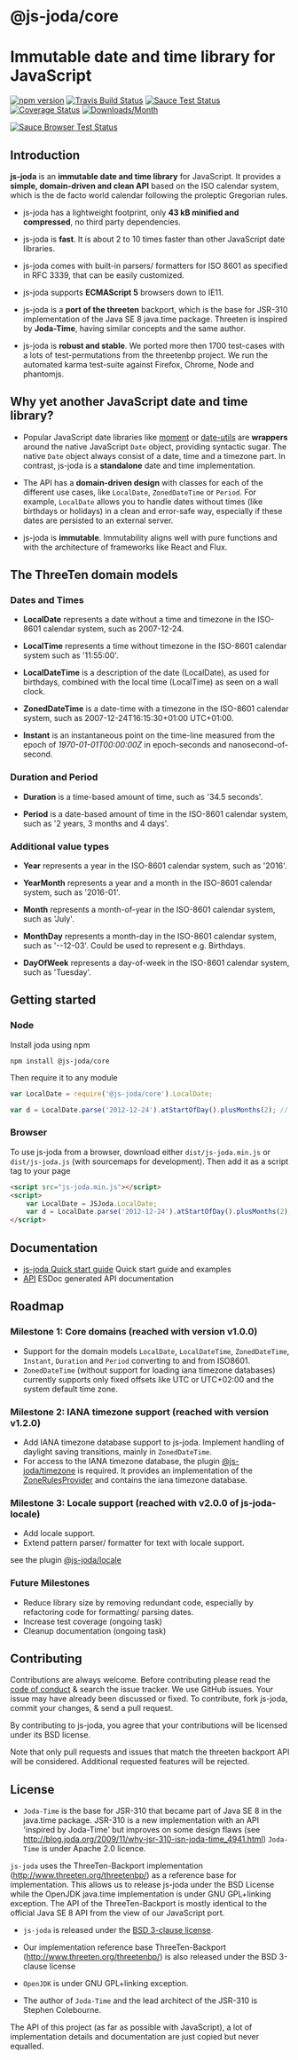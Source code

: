 # @js-joda/core

# Immutable date and time library for JavaScript

[![npm version](https://badge.fury.io/js/%40js-joda%2Fcore.svg)](https://badge.fury.io/js/%40js-joda%2Fcore)
[![Travis Build Status](https://app.travis-ci.com/js-joda/js-joda.svg?branch=master)](https://app.travis-ci.com/js-joda/js-joda)
[![Sauce Test Status](https://saucelabs.com/buildstatus/js-joda)](https://saucelabs.com/u/js-joda)
[![Coverage Status](https://coveralls.io/repos/js-joda/js-joda/badge.svg?branch=master&service=github)](https://coveralls.io/github/js-joda/js-joda?branch=master)
[![Downloads/Month](https://img.shields.io/npm/dm/%40js-joda%2Fcore.svg)](https://img.shields.io/npm/dm/%40js-joda%2Fcore.svg)

[![Sauce Browser Test Status](https://saucelabs.com/browser-matrix/js-joda.svg)](https://saucelabs.com/u/js-joda)

## Introduction

**js-joda** is an **immutable date and time library** for JavaScript. It provides a **simple, domain-driven and clean API** based on the ISO calendar system, which is the de facto world calendar following the proleptic Gregorian rules.

- js-joda has a lightweight footprint, only **43 kB minified and compressed**, no third party dependencies.

- js-joda is **fast**. It is about 2 to 10 times faster than other JavaScript date libraries.

- js-joda comes with built-in parsers/ formatters for ISO 8601 as specified in RFC 3339, that can be easily customized.

- js-joda supports **ECMAScript 5** browsers down to IE11.

- js-joda is a **port of the threeten** backport, which is the base for JSR-310 implementation of the Java SE 8 java.time package. Threeten is inspired by **Joda-Time**, having similar concepts and the same author.

- js-joda is **robust and stable**. We ported more then 1700 test-cases with a lots of test-permutations from the threetenbp project. We run the automated karma test-suite against Firefox, Chrome, Node and phantomjs.

## Why yet another JavaScript date and time library?

- Popular JavaScript date libraries like [moment](https://momentjs.com/) or [date-utils](https://github.com/continuouscalendar/dateutils) are **wrappers** around the native JavaScript `Date` object, providing syntactic sugar. The native `Date` object always consist of a date, time and a timezone part. In contrast, js-joda is a **standalone** date and time implementation.

- The API has a **domain-driven design** with classes for each of the different use cases, like `LocalDate`, `ZonedDateTime` or `Period`. For example, `LocalDate` allows you to handle dates without times (like birthdays or holidays) in a clean and error-safe way, especially if these dates are persisted to an external server.

- js-joda is **immutable**. Immutability aligns well with pure functions and with the architecture of frameworks like React and Flux.

## The ThreeTen domain models

### Dates and Times

- **LocalDate** represents a date without a time and timezone in the ISO-8601 calendar system, such as 2007-12-24.

- **LocalTime** represents a time without timezone in the ISO-8601 calendar system such as '11:55:00'.

- **LocalDateTime** is a description of the date (LocalDate), as used for birthdays, combined with the local time (LocalTime) as seen on a wall clock.

- **ZonedDateTime** is a date-time with a timezone in the ISO-8601 calendar system, such as 2007-12-24T16:15:30+01:00 UTC+01:00.

- **Instant** is an instantaneous point on the time-line measured from the epoch of _1970-01-01T00:00:00Z_ in epoch-seconds and nanosecond-of-second.

### Duration and Period

- **Duration** is a time-based amount of time, such as '34.5 seconds'.

- **Period** is a date-based amount of time in the ISO-8601 calendar system, such as '2 years, 3 months and 4 days'.

### Additional value types

- **Year** represents a year in the ISO-8601 calendar system, such as '2016'.

- **YearMonth** represents a year and a month in the ISO-8601 calendar system, such as '2016-01'.

- **Month** represents a month-of-year in the ISO-8601 calendar system, such as 'July'.

- **MonthDay** represents a month-day in the ISO-8601 calendar system, such as '--12-03'. Could be used to represent e.g. Birthdays.

- **DayOfWeek** represents a day-of-week in the ISO-8601 calendar system, such as 'Tuesday'.

## Getting started

### Node

Install joda using npm

```
npm install @js-joda/core
```

Then require it to any module

```js
var LocalDate = require('@js-joda/core').LocalDate;

var d = LocalDate.parse('2012-12-24').atStartOfDay().plusMonths(2); // 2013-02-24T00:00:00
```

### Browser

To use js-joda from a browser, download either `dist/js-joda.min.js` or `dist/js-joda.js` (with sourcemaps for development). Then add it as a script tag to your page

```html
<script src="js-joda.min.js"></script>
<script>
    var LocalDate = JSJoda.LocalDate;
    var d = LocalDate.parse('2012-12-24').atStartOfDay().plusMonths(2); // 2013-02-24T00:00:00
</script>
```

## Documentation

- [js-joda Quick start guide](//js-joda.github.io/js-joda/manual/getting-started.html) Quick start guide and examples
- [API](//js-joda.github.io/js-joda/identifiers.html) ESDoc generated API documentation

## Roadmap

### Milestone 1: Core domains (reached with version v1.0.0)

- Support for the domain models `LocalDate`, `LocalDateTime`, `ZonedDateTime`, `Instant`, `Duration` and `Period` converting to and from ISO8601.
- `ZonedDateTime` (without support for loading iana timezone databases) currently supports only fixed offsets like UTC or UTC+02:00 and the system default time zone.

### Milestone 2: IANA timezone support (reached with version v1.2.0)

- Add IANA timezone database support to js-joda. Implement handling of daylight saving transitions, mainly in `ZonedDateTime`.
- For access to the IANA timezone database, the plugin [@js-joda/timezone](//github.com/js-joda/js-joda/tree/master/packages/timezone) is required. It provides an implementation of the [ZoneRulesProvider](//js-joda.github.io/js-joda/class/packages/core/src/zone/ZoneRulesProvider.js~ZoneRulesProvider.html) and contains the iana timezone database.

### Milestone 3: Locale support (reached with v2.0.0 of js-joda-locale)

- Add locale support.
- Extend pattern parser/ formatter for text with locale support.

see the plugin [@js-joda/locale](//github.com/js-joda/js-joda/tree/master/packages/locale)

### Future Milestones

- Reduce library size by removing redundant code, especially by refactoring code for formatting/ parsing dates.
- Increase test coverage (ongoing task)
- Cleanup documentation (ongoing task)

## Contributing

Contributions are always welcome. Before contributing please read the [code of conduct](http://contributor-covenant.org/version/1/4/) &
search the issue tracker. We use GitHub issues. Your issue may have already been discussed or fixed. To contribute, fork js-joda, commit your changes, & send a pull request.

By contributing to js-joda, you agree that your contributions will be licensed under its BSD license.

Note that only pull requests and issues that match the threeten backport API will be considered. Additional requested features will be rejected.

## License

- `Joda-Time` is the base for JSR-310 that became part of Java SE 8 in the java.time package. JSR-310 is a new implementation with an API 'inspired by Joda-Time' but improves on some design flaws (see http://blog.joda.org/2009/11/why-jsr-310-isn-joda-time_4941.html) `Joda-Time` is under Apache 2.0 licence.

`js-joda` uses the ThreeTen-Backport implementation (http://www.threeten.org/threetenbp/) as a reference base for implementation. This allows us to release js-joda under the BSD License while the OpenJDK java.time implementation is under GNU GPL+linking exception. The API of the ThreeTen-Backport is mostly identical to the official Java SE 8 API from the view of our JavaScript port.

- `js-joda` is released under the [BSD 3-clause license](//github.com/js-joda/js-joda/blob/master/LICENSE).

- Our implementation reference base ThreeTen-Backport (http://www.threeten.org/threetenbp/) is also released under the BSD 3-clause license

- `OpenJDK` is under GNU GPL+linking exception.

- The author of `Joda-Time` and the lead architect of the JSR-310 is Stephen Colebourne.

The API of this project (as far as possible with JavaScript), a lot of implementation details and documentation
are just copied but never equalled.
